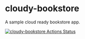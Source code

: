 # cloudy-bookstore

A sample cloud ready bookstore app.

[![cloudy-bookstore Actions Status](https://github.com/abhinav812/cloudy-bookstore/workflows/cloudy-bookstore-CICD/badge.svg)](https://github.com/abhinav812/cloudy-bookstore/actions)